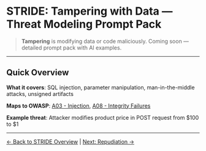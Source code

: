 # STRIDE: Tampering with Data — Threat Modeling Prompt Pack

> **Tampering** is modifying data or code maliciously. Coming soon — detailed prompt pack with AI examples.

---

## Quick Overview

**What it covers**: SQL injection, parameter manipulation, man-in-the-middle attacks, unsigned artifacts

**Maps to OWASP**: [A03 - Injection](/docs/prompts/owasp/A03_injection), [A08 - Integrity Failures](/docs/prompts/owasp/A08_integrity_failures)

**Example threat**: Attacker modifies product price in POST request from $100 to $1

---

[← Back to STRIDE Overview](index) | [Next: Repudiation →](repudiation)
